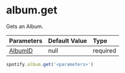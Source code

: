 # album.get
Gets an Album.

|Parameters|Default Value|Type|
|:--|:--|:--|
|[AlbumID](album/parameters/albumid)|null|required|

```js
spotify.album.get('<parameters>')
```

